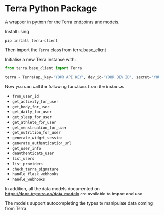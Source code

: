 # Terra Python Package

A wrapper in python for the Terra endpoints and models.


Install using

```sh
pip install terra-client
```

Then import the `Terra` class from terra.base_client

Initialise a new Terra instance with:

```py
from terra.base_client import Terra

terra = Terra(api_key='YOUR API KEY', dev_id='YOUR DEV ID', secret='YOUR TERRA SECRET');
```

Now you can call the following functions from the instance:

- `from_user_id`
- `get_activity_for_user`
- `get_body_for_user`
- `get_daily_for_user`
- `get_sleep_for_user`
- `get_athlete_for_user`
- `get_menstruation_for_user`
- `get_nutrition_for_user`
- `generate_widget_session`
- `generate_authentication_url`
- `get_user_info`
- `deauthenticate_user`
- `list_users`
- `list_providers`
- `check_terra_signature`
- `handle_flask_webhooks`
- `handle_webhooks`

In addition, all the data models documented on https://docs.tryterra.co/data-models are available to import and use.

The models support autocompleting the types to manipulate data coming from Terra
